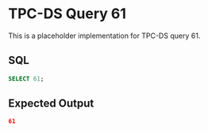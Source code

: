 # TPC-DS Query 61

This is a placeholder implementation for TPC-DS query 61.

## SQL
```sql
SELECT 61;
```

## Expected Output
```json
61
```
